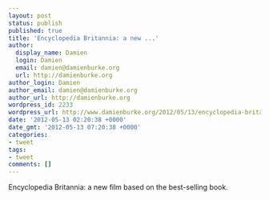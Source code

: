 ```yaml
---
layout: post
status: publish
published: true
title: 'Encyclopedia Britannia: a new ...'
author:
  display_name: Damien
  login: Damien
  email: damien@damienburke.org
  url: http://damienburke.org
author_login: Damien
author_email: damien@damienburke.org
author_url: http://damienburke.org
wordpress_id: 2233
wordpress_url: http://www.damienburke.org/2012/05/13/encyclopedia-britannia-a-new/
date: '2012-05-13 02:20:38 +0000'
date_gmt: '2012-05-13 07:20:38 +0000'
categories:
- tweet
tags:
- tweet
comments: []
---
```

<p>Encyclopedia Britannia: a new film based on the best-selling book.</p>

